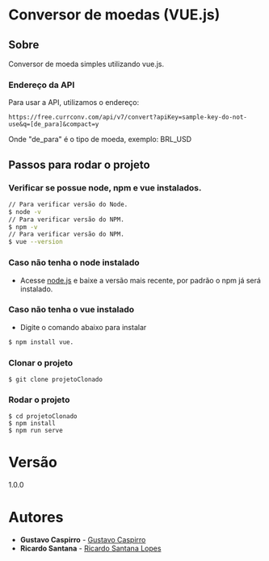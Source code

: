 # Conversor de moedas (VUE.js)

## Sobre
Conversor de moeda simples utilizando vue.js.

### Endereço da API

Para usar a API, utilizamos o endereço:

`https://free.currconv.com/api/v7/convert?apiKey=sample-key-do-not-use&q=[de_para]&compact=y`

Onde "de_para" é o tipo de moeda, exemplo: BRL_USD

## Passos para rodar o projeto

### Verificar se possue node, npm e vue instalados.
```sh
// Para verificar versão do Node.
$ node -v
// Para verificar versão do NPM.
$ npm -v
// Para verificar versão do NPM.
$ vue --version
```

### Caso não tenha o node instalado
- Acesse [node.js](https://nodejs.org/en/) e baixe a versão mais recente, por padrão o npm já será instalado.

### Caso não tenha o vue instalado
- Digite o comando abaixo para instalar
```sh
$ npm install vue.
```

### Clonar o projeto
```
$ git clone projetoClonado
```

### Rodar o projeto
```
$ cd projetoClonado
$ npm install
$ npm run serve
```

# Versão
1.0.0

# Autores 

* **Gustavo Caspirro** - [Gustavo Caspirro](https://github.com/GustavoCaspirro)
* **Ricardo Santana** - [Ricardo Santana Lopes](https://github.com/RicardoSLopes)
